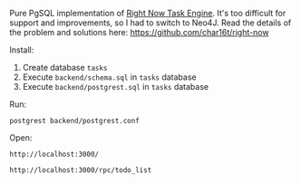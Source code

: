 Pure PgSQL implementation of [Right Now Task Engine](https://github.com/char16t/right-now). It's too difficult for support and improvements, so I had to switch to Neo4J. Read the details of the problem and solutions here: https://github.com/char16t/right-now

Install:

1. Create database `tasks`
2. Execute `backend/schema.sql` in `tasks` database
3. Execute `backend/postgrest.sql` in `tasks` database

Run:

```
postgrest backend/postgrest.conf
```

Open:

```
http://localhost:3000/
```

```
http://localhost:3000/rpc/todo_list
```
